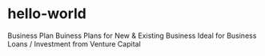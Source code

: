 # hello-world
Business Plan
Buiness Plans for New & Existing Business
Ideal for Business Loans / Investment from Venture Capital
